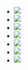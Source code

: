 - ![](https://remnote-user-data.s3.amazonaws.com/uhtLUXwj2v056G0yNkSqNmFcuiPVjaZ-1rERJefc-htWJKX9cDl54Kb-O8egS-cIyBrq9YE4vWBnxCirNlDr2nl0CXFlHaN14zBBOp_6fmEgrFG87gn64xiu2On4TO9Y.png) 
- ![](https://remnote-user-data.s3.amazonaws.com/cHLEygOnzAwgHbAnV3CelyKKRKOt0YPdk7au9fmeVMRIBJfJLrtUkL_mC7oSnjDWW1wSNRgAbNb0Djg7gQOv2o6KaPAo6fUjx17phM14-GVBGsbXS0Eh-gr2uBjqCTkR.png) 
- ![](https://remnote-user-data.s3.amazonaws.com/YH6wJYKUoG8JIZfW04GDhC2CYledNT8dlEyh2B7J_leMVUn-vXU-0U85lCzq5y4CFySZ9Iac_0BlOWkH7jK2mmL3BpM7BZcGScVePFxNaeVAoJnXDCnJYpm39R80PWEE.png) 
- ![](https://remnote-user-data.s3.amazonaws.com/-peZY5ZrhOdWuh3N_-tcoypdK9AaTTecPGJHtYbzEGMAauqN3bEln8aYnASAVzj3oSxTvRCS9GULdqbMmcgtucsIw4XrrKUq4ahps7sKvdT5tF11NRT-AGADudlPOKvv.png) 
- ![](https://remnote-user-data.s3.amazonaws.com/PBtakaXmV392g3bU0XypN-fEx9ZcHOY7JIosL6bSHSTT6V-z80Egegq8-BdNnjUZGYpnW2moGfCVbLrVOGyIC80_2puQfjziQFG38XqXCGJOyFqDAXWDJxYnorYoqmvi.png) 
- ![](https://remnote-user-data.s3.amazonaws.com/VHQsZB0dh0kuV8RX3RC13sA51bQqUb2DLPY9aTqRsgLf_o6KykUS6XTFw6wJCrb-REdYKrGh1unWo71yzXTz3iUwrgKCGAZQYILQArktNoPtUV5C3Sq86W4nFnhKXtAg.png) 
- ![](https://remnote-user-data.s3.amazonaws.com/c9Bv6joXF8GlJCteF_eJPsAr-qknSAminV_EA-0NQzD_QG56coJiJ7T-VModhy8VFZptCuYn88gBmzhw4L1iLpglt7zxxBlKYEmk59IMkbG8GzVcyf9vbFrF9Afc81xF.png) 
